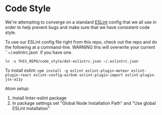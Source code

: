 Code Style
==========

We're attempting to converge on a standard [ESLint](http://eslint.org/) config
that we all use in order to help prevent bugs
and make sure that we have consistent code style.

To use our ESLint config file right from this repo,
check out the repo and do the following at a command-line.
WARNING this will overwrite your current ``~/.eslintrc.json` if you have one.

`ln -s THIS_REPO/code_style/dot-eslintrc.json ~/.eslintrc.json`

To install eslint: `npm install -g eslint eslint-plugin-meteor eslint-plugin-react eslint-config-airbnb eslint-plugin-import eslint-plugin-jsx-a11y`

Atom setup:

1. Install linter-eslint package
1. In package settings set "Global Node Installation Path" and "Use global ESLint installation"
